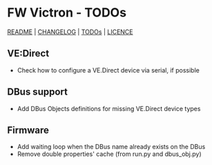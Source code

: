 # FW Victron - TODOs

[README](README.md) | [CHANGELOG](CHANGELOG.md) | [TODOs](TODOs.md) | [LICENCE](LICENCE.md)


## VE:Direct

* Check how to configure a VE.Direct device via serial, if possible


## DBus support

* Add DBus Objects definitions for missing VE.Direct device types


## Firmware

* Add waiting loop when the DBus name already exists on the DBus
* Remove double properties' cache (from run.py and dbus_obj.py)
